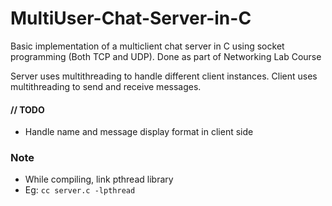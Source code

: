 # MultiUser-Chat-Server-in-C

Basic implementation of a multiclient chat server in C using socket programming (Both TCP and UDP).
Done as part of Networking Lab Course

Server uses multithreading to handle different client instances.
Client uses multithreading to send and receive messages.

<h4>// TODO</h4>

- Handle name and message display format in client side


<h3>Note</h3>

- While compiling, link pthread library
- Eg: `cc server.c -lpthread`
